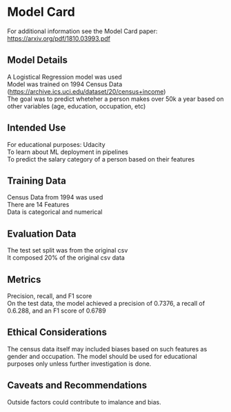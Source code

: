 # Model Card

For additional information see the Model Card paper: https://arxiv.org/pdf/1810.03993.pdf

## Model Details
A Logistical Regression model was used   
Model was trained on 1994 Census Data (https://archive.ics.uci.edu/dataset/20/census+income)  
The goal was to predict wheteher a person makes over 50k a year based on other variables (age, education, occupation, etc)  

## Intended Use
For educational purposes: Udacity  
To learn about ML deployment in pipelines  
To predict the salary category of a person based on their features 

## Training Data
Census Data from 1994 was used  
There are 14 Features  
Data is categorical and numerical

## Evaluation Data
The test set split was from the original csv  
It composed 20% of the original csv data  

## Metrics
Precision, recall, and F1 score    
On the test data, the model achieved a precision of 0.7376, a recall of 0.6.288, and an F1 score of 0.6789    

## Ethical Considerations 
The census data itself may included biases based on such features as gender and occupation. The model should be used for educational purposes only unless further investigation is done.

## Caveats and Recommendations
Outside factors could contribute to imalance and bias. 
